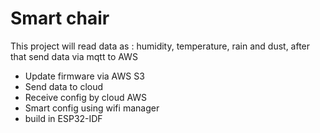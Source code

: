 # Smart chair


This project will read data as : humidity, temperature, rain and dust, after that send data via mqtt to AWS
* Update firmware via AWS S3
* Send data to cloud
* Receive config by cloud AWS
* Smart config using wifi manager
* build in ESP32-IDF
